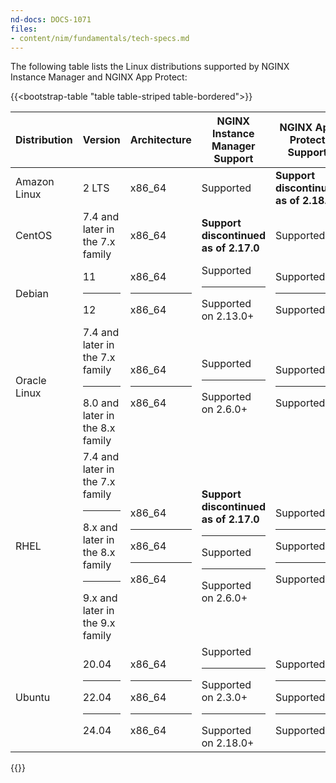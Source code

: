 ```yaml
---
nd-docs: DOCS-1071
files:
- content/nim/fundamentals/tech-specs.md
---
```


The following table lists the Linux distributions supported by NGINX Instance Manager and NGINX App Protect:

{{<bootstrap-table "table table-striped table-bordered">}}

| Distribution    | Version                                | Architecture     | NGINX Instance Manager Support                          | NGINX App Protect Support                          |
|-----------------|----------------------------------------|------------------|---------------------------------------------------|----------------------------------------------------|
| Amazon Linux    | 2 LTS                                  | x86_64           | Supported                                         | **Support discontinued as of 2.18.0**                                          |
| CentOS          | 7.4 and later in the 7.x family        | x86_64           | **Support discontinued as of 2.17.0**             | Supported                                          |
| Debian          | 11<hr>12                               | x86_64<hr>x86_64 | Supported<hr>Supported on 2.13.0+                 | Supported<hr>Supported                             |
| Oracle Linux    | 7.4 and later in the 7.x family<hr>8.0 and later in the 8.x family | x86_64<hr>x86_64 | Supported<hr>Supported on 2.6.0+                 | Supported<hr>Supported                             |
| RHEL            | 7.4 and later in the 7.x family<hr>8.x and later in the 8.x family<hr>9.x and later in the 9.x family | x86_64<hr>x86_64<hr>x86_64 | **Support discontinued as of 2.17.0**<hr>Supported<hr>Supported on 2.6.0+ | Supported<hr>Supported<hr>Supported |
| Ubuntu          | 20.04<hr>22.04<hr>24.04                | x86_64<hr>x86_64<hr>x86_64 | Supported<hr>Supported on 2.3.0+<hr>Supported on 2.18.0+                 | Supported<hr>Supported<hr>Supported                             |

{{</bootstrap-table>}}



